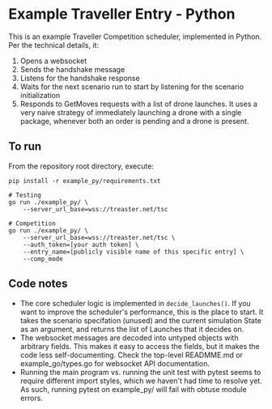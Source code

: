 # Example Traveller Entry - Python

This is an example Traveller Competition scheduler, implemented in Python. Per the technical details, it:
1. Opens a websocket
1. Sends the handshake message
1. Listens for the handshake response
1. Waits for the next scenario run to start by listening for the scenario initialization
1. Responds to GetMoves requests with a list of drone launches. It uses a very naive strategy of immediately launching a drone with a single package, whenever both an order is pending and a drone is present.

## To run

From the repository root directory, execute:
```
pip install -r example_py/requirements.txt

# Testing
go run ./example_py/ \
    --server_url_base=wss://treaster.net/tsc

# Competition
go run ./example_py/ \
    --server_url_base=wss://treaster.net/tsc \
    --auth_token=[your auth token] \
    --entry_name=[publicly visible name of this specific entry] \
    --comp_mode

```


## Code notes
* The core scheduler logic is implemented in `decide_launches()`. If you want to improve the scheduler's performance, this is the place to start. It takes the scenario specifation (unused) and the current simulation State as an argument, and returns the list of Launches that it decides on.
* The websocket messages are decoded into untyped objects with arbitrary fields. This makes it easy to access the fields, but it makes the code less self-documenting. Check the top-level READMME.md or example_go/types.go for websocket API documentation.
* Running the main program vs. running the unit test with pytest seems to require different import styles, which we haven't had time to resolve yet. As such, running pytest on example_py/ will fail with obtuse module errors.
